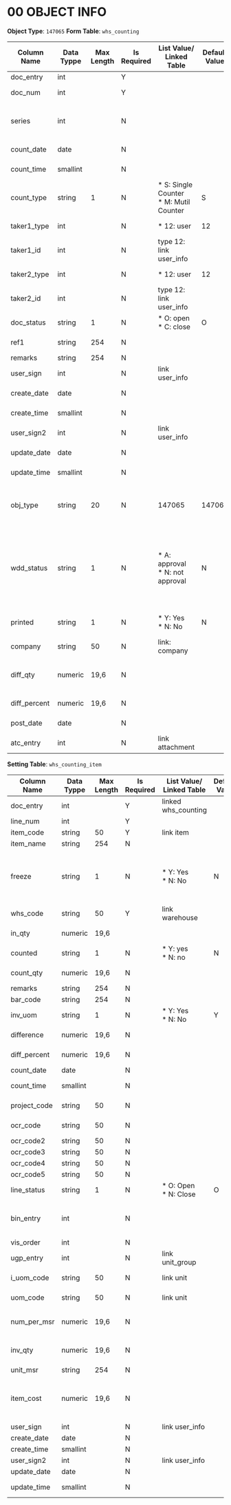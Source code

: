 # 00 OBJECT INFO
**Object Type**: `147065`
**Form Table**: `whs_counting`

| Column Name  | Data Typpe | Max Length | Is Required | List Value/ Linked Table                 | Default Value | Remarks                                  |
|--------------|------------|------------|-------------|------------------------------------------|---------------|------------------------------------------|
| doc_entry    | int        |            | Y           |                                          |               | id                                       |
| doc_num      | int        |            | Y           |                                          |               | document number                          |
| series       | int        |            | N           |                                          |               | quy tắc đánh số. hiện chưa dùng          |
| count_date   | date       |            | N           |                                          |               | ngày kiểm kê                             |
| count_time   | smallint   |            | N           |                                          |               | thời gian kiểm kê                        |
| count_type   | string     | 1          | N           | * S: Single Counter<br>* M: Mutil Counter | S             | loại kiểm kê                             |
| taker1_type  | int        |            | N           | * 12: user                               | 12            | loại user kiểm kê                        |
| taker1_id    | int        |            | N           | type 12: link user_info                  |               | id người kiểm kê 1                       |
| taker2_type  | int        |            | N           | * 12: user                               | 12            | loại user kiểm kê                        |
| taker2_id    | int        |            | N           | type 12: link user_info                  |               | id người kiểm kê 2                       |
| doc_status   | string     | 1          | N           | * O: open<br>* C: close                  | O             | trạng thái phiếu                         |
| ref1         | string     | 254        | N           |                                          |               | reference string                         |
| remarks      | string     | 254        | N           |                                          |               | ghi chú                                  |
| user_sign    | int        |            | N           | link user_info                           |               | người tạo phiếu                          |
| create_date  | date       |            | N           |                                          |               | ngày tạo phiếu                           |
| create_time  | smallint   |            | N           |                                          |               | thời gian tạo phiếu                      |
| user_sign2   | int        |            | N           | link user_info                           |               | người update                             |
| update_date  | date       |            | N           |                                          |               | ngày cập nhật                            |
| update_time  | smallint   |            | N           |                                          |               | thời gian cập nhật                       |
| obj_type     | string     | 20         | N           | 147065                                   | 147065        | giá trị object type của chức năng: 147065 |
| wdd_status   | string     | 1          | N           | * A: approval<br>* N: not approval       | N             | trạng thái approval. Khi trạng thái này = A thì mới được thực hiện các action điều chỉnh kho |
| printed      | string     | 1          | N           | * Y: Yes<br>* N: No                      | N             | trạng thái in của phiếu                  |
| company      | string     | 50         | N           | link: company                            |               | công ty                                  |
| diff_qty     | numeric    | 19,6       | N           |                                          |               | Tổng số lượng sai khác trên tất cả line  |
| diff_percent | numeric    | 19,6       | N           |                                          |               | phần trăm sai khác                       |
| post_date    | date       |            | N           |                                          |               | Ngày thực hiện                           |
| atc_entry    | int        |            | N           | link attachment                          |               | attachment                               |

**Setting Table**: `whs_counting_item`

| Column Name  | Data Typpe | Max Length | Is Required | List Value/ Linked Table | Default Value | Remarks                                  |
|--------------|------------|------------|-------------|--------------------------|---------------|------------------------------------------|
| doc_entry    | int        |            | Y           | linked whs_counting      |               | id phiếu                                 |
| line_num     | int        |            | Y           |                          |               | line id                                  |
| item_code    | string     | 50         | Y           | link item                |               | mã hàng                                  |
| item_name    | string     | 254        | N           |                          |               | tên hàng                                 |
| freeze       | string     | 1          | N           | * Y: Yes<br>* N: No      | N             | Trạng thái đóng băng. nếu bằng Y thì không điều chỉnh kho khi có action tương ứng |
| whs_code     | string     | 50         | Y           | link warehouse           |               | kho kiểm kê                              |
| in_qty       | numeric    | 19,6       |             |                          |               | số lượng tồn trên hệ thống               |
| counted      | string     | 1          | N           | * Y: yes<br>* N: no      | N             | trạng thái kiểm kê                       |
| count_qty    | numeric    | 19,6       | N           |                          |               | số lương đếm thực tế                     |
| remarks      | string     | 254        | N           |                          |               | ghi chú                                  |
| bar_code     | string     | 254        | N           |                          |               | Barcode item                             |
| inv_uom      | string     | 1          | N           | * Y: Yes<br>* N: No      | Y             | kiểm kê bằng đơn vị lưu kho              |
| difference   | numeric    | 19,6       | N           |                          |               | Số lượng sai khác                        |
| diff_percent | numeric    | 19,6       | N           |                          |               | phần trăm sai khác                       |
| count_date   | date       |            | N           |                          |               | Ngày kiểm kê                             |
| count_time   | smallint   |            | N           |                          |               | thời gian kiểm kê                        |
| project_code | string     | 50         | N           |                          |               | dự án. chưa dùng                         |
| ocr_code     | string     | 50         | N           |                          |               | dimention 1. chưa dùng                   |
| ocr_code2    | string     | 50         | N           |                          |               | dimention 2                              |
| ocr_code3    | string     | 50         | N           |                          |               | dimention 3                              |
| ocr_code4    | string     | 50         | N           |                          |               | dimention 4                              |
| ocr_code5    | string     | 50         | N           |                          |               | dimention 5                              |
| line_status  | string     | 1          | N           | * O: Open<br>* N: Close  | O             | trạng thái của line                      |
| bin_entry    | int        |            | N           |                          |               | id của bin. Khi kho quản lý theo bin. Chưa dùng |
| vis_order    | int        |            | N           |                          |               | thứ tự hiển thị                          |
| ugp_entry    | int        |            | N           | link unit_group          |               | Mã nhóm đơn vị tính                      |
| i_uom_code   | string     | 50         | N           | link unit                |               | mã đơn vị lưu kho                        |
| uom_code     | string     | 50         | N           | link unit                |               | mã đơn vị kiểm kê                        |
| num_per_msr  | numeric    | 19,6       | N           |                          |               | tỉ lệ quy đổi đơn vị kiểm kê => đơn vị lưu kho |
| inv_qty      | numeric    | 19,6       | N           |                          |               | số lượng kiểm kê theo đơn vị lưu kho     |
| unit_msr     | string     | 254        | N           |                          |               | Tên đơn vị tính                          |
| item_cost    | numeric    | 19,6       | N           |                          |               | item cost lấy từ bảng item_warehouse tại thời điểm kiểm kê |
| user_sign    | int        |            | N           | link user_info           |               | người tạo                                |
| create_date  | date       |            | N           |                          |               | Ngày tạo                                 |
| create_time  | smallint   |            | N           |                          |               | thời gian tạo                            |
| user_sign2   | int        |            | N           | link user_info           |               | người cập nhật                           |
| update_date  | date       |            | N           |                          |               | ngày cập nhật                            |
| update_time  | smallint   |            | N           |                          |               | thời gian cập nhật                       |
